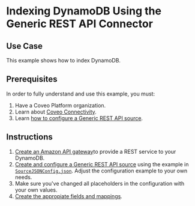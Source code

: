 # Indexing DynamoDB Using the Generic REST API Connector

## Use Case
This example shows how to index DynamoDB.

## Prerequisites
In order to fully understand and use this example, you must:
1. Have a Coveo Platform organization.
2. Learn about [Coveo Connectivity](https://docs.coveo.com/en/1702/).
3. Learn [how to configure a Generic REST API source](https://docs.coveo.com/en/1896/).

## Instructions
1. [Create an Amazon API gateway](https://aws.amazon.com/blogs/compute/using-amazon-api-gateway-as-a-proxy-for-dynamodb/)to provide a REST service to your DynamoDB.
2. [Create and configure a Generic REST API source](https://docs.coveo.com/en/1896/) using the example in [`SourceJSONConfig.json`](https://github.com/coveooss/connectivity-library/blob/master/DynamoDB/SourceJSONConfig.json). Adjust the configuration example to your own needs.
3. Make sure you've changed all placeholders in the configuration with your own values.
4. [Create the appropiate fields and mappings](https://docs.coveo.com/en/1896/#completion).
